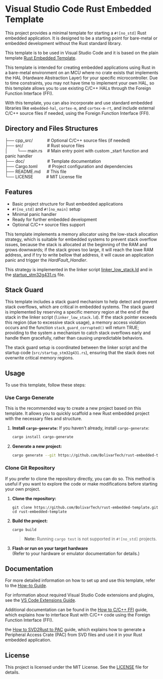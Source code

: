 # Visual Studio Code Rust Embedded Template

This project provides a minimal template for starting a `#![no_std]` Rust embedded application. It is designed to be a 
starting point for bare-metal or embedded development without the Rust standard library.

This template is to be used in Visual Studio Code and it is based on the plain template
[Rust Embedded Template](https://github.com/BolivarTech/rust-embedded-template).

This template is intended for creating embedded applications using Rust in a bare-metal environment on an MCU where no 
crate exists that implements the HAL (Hardware Abstraction Layer) for your specific microcontroller. Due to time 
constraints, you may not have time to implement your own HAL, so this template allows you to use existing C/C++ HALs 
through the Foreign Function Interface (FFI).

With this template, you can also incorporate and use standard embedded libraries like `embedded-hal`, `cortex-m`, and 
`cortex-m-rt`, and include external C/C++ source files if needed, using the Foreign Function Interface (FFI).

## Directory and Files Structures

├── cpp_src/&nbsp;&nbsp;&nbsp;&nbsp;&nbsp;&nbsp;&nbsp;&nbsp;&nbsp;&nbsp;&nbsp;&nbsp;# Optional C/C++ source files (if needed)  
├── src/&nbsp;&nbsp;&nbsp;&nbsp;&nbsp;&nbsp;&nbsp;&nbsp;&nbsp;&nbsp;&nbsp;&nbsp;&nbsp;&nbsp;&nbsp;&nbsp;&nbsp;&nbsp;&nbsp;&nbsp;# Rust source files  
│&nbsp;&nbsp;&nbsp;&nbsp;&nbsp;&nbsp;&nbsp;&nbsp;└── main.rs&nbsp;&nbsp;&nbsp;&nbsp;# Main entry point with custom _start function and panic handler  
├── doc/&nbsp;&nbsp;&nbsp;&nbsp;&nbsp;&nbsp;&nbsp;&nbsp;&nbsp;&nbsp;&nbsp;&nbsp;&nbsp;&nbsp;&nbsp;&nbsp;&nbsp;&nbsp;&nbsp;# Template documentation   
├── Cargo.toml&nbsp;&nbsp;&nbsp;&nbsp;&nbsp;&nbsp;&nbsp;&nbsp;&nbsp;# Project configuration and dependencies  
├── README.md&nbsp;&nbsp;&nbsp;&nbsp;&nbsp;# This file  
└── LICENSE&nbsp;&nbsp;&nbsp;&nbsp;&nbsp;&nbsp;&nbsp;&nbsp;&nbsp;&nbsp;&nbsp;# MIT License file  

## Features

- Basic project structure for Rust embedded applications
- `#![no_std]` and `#![no_main]` setup
- Minimal panic handler
- Ready for further embedded development
- Optional C/C++ source files support

This template implements a memory allocator using the low-stack allocation strategy, which is suitable for embedded systems 
to prevent stack overflow issues, because the stack is allocated at the beginning of the RAM and grows downwards; if the
stack grows too large, it will reach the lowe RAM address, and if try to write bellow that address, it will cause an 
application panic and trigger the *HardFault_Handler*.

This strategy is implemented in the linker script [linker_low_stack.ld](./linker_low_stack.ld) and in the 
[startup_stm32g431.rs](./src/startup_stm32g431.rs) file.  

## Stack Guard

This template includes a stack guard mechanism to help detect and prevent stack overflows, which are critical in 
embedded systems. The stack guard is implemented by reserving a specific memory region at the end of the stack in the
linker script (`linker_low_stack.ld`). If the stack pointer exceeds this region (due to excessive stack usage), a 
memory access violation occurs and the function `stack_guard_corrupted()` will return TRUE; providing to the system 
a mechanism to catch stack overflows early and handle them gracefully, rather than causing unpredictable behaviors.

The stack guard setup is coordinated between the linker script and the startup code (`src/startup_stm32g431.rs`), 
ensuring that the stack does not overwrite critical memory regions.

## Usage

To use this template, follow these steps:

### Use Cargo Generate

This is the recommended way to create a new project based on this template. It allows you to quickly scaffold a new Rust
embedded project with the necessary files and structure.

1. **Install `cargo-generate`:**
   If you haven't already, install `cargo-generate`:
   ```bash
   cargo install cargo-generate
   ```
2. **Generate a new project:**
   ````bash
   cargo generate --git https://github.com/BolivarTech/rust-embedded-template.git --name myproject

   ````

### Clone Git Repository

If you prefer to clone the repository directly, you can do so. This method is useful if you want to explore the code or
make modifications before starting your own project.

1. **Clone the repository:**
   ```
   git clone https://github.com/BolivarTech/rust-embedded-template.git
   cd rust-embedded-template
   ```

2. **Build the project:**
   ```
   cargo build
   ```

   > **Note:** Running `cargo test` is not supported in `#![no_std]` projects.

3. **Flash or run on your target hardware**  
   (Refer to your hardware or emulator documentation for details.)

## Documentation

For more detailed information on how to set up and use this template, refer to the [How-to Guide](doc/howto_detailed_setup.md).

For information about required Visual Studio Code extensions and plugins, see the [VS Code Extensions Guide](VSCODE_EXTENSIONS.md).

Additional documentation can be found in the [How to C/C++ FFI](doc/how_to_cpp_ffi.md) guide, which explains how to 
interface Rust with C/C++ code using the Foreign Function Interface (FFI).

the [How to SVD2Rust to PAC](doc/how_to_svd2rust_to_PAC.md) guide, which explains how to generate a Peripheral Access 
Crate (PAC) from SVD files and use it in your Rust embedded application.

## License

This project is licensed under the MIT License. See the [LICENSE](./LICENSE.md) file for details.
